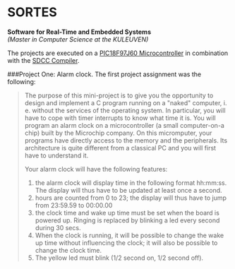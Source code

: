 SORTES
======
**Software for Real-Time and Embedded Systems**  
_(Master in Computer Science at the KULEUVEN)_

The projects are executed on a [PIC18F97J60 Microcontroller](http://www.microchip.com/wwwproducts/Devices.aspx?dDocName=en026439) in combination with the [SDCC Compiler](http://sdcc.sourceforge.net/doc/sdccman.pdf).

###Project One: Alarm clock.
The first project assignment was the following:
>The purpose of this mini-project is to give you the opportunity to design and implement a C program running on a "naked" computer, i. e. without the services of the operating system. In particular, you will have to cope with timer interrupts to know what time it is. You will program an alarm clock on a microcontroller (a small computer-on-a chip) built by the Microchip company. On this micromputer, your programs have directly access to the memory and the peripherals. Its architecture is quite different from a classical PC and you will first have to understand it.
>
>Your alarm clock will have the following features:
> 1. the alarm clock will display time in the following format hh:mm:ss. The display will thus have to be updated at least once a second. 
> 2. hours are counted from 0 to 23; the display will thus have to jump from 23:59.59 to 00:00.00 
> 3. the clock time and wake up time must be set when the board is powered up. Ringing is replaced by blinking a led every second during 30 secs. 
> 4. When the clock is running, it will be possible to change the wake up time without influencing the clock; it will also be possible to change the clock time. 
> 5. The yellow led must blink (1/2 second on, 1/2 second off).  
